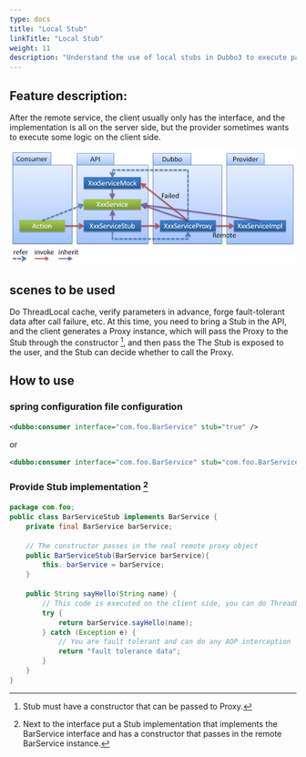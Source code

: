 ```yaml
---
type: docs
title: "Local Stub"
linkTitle: "Local Stub"
weight: 11
description: "Understand the use of local stubs in Dubbo3 to execute part of the logic on the client"
---
```

## Feature description:

After the remote service, the client usually only has the interface, and the implementation is all on the server side, but the provider sometimes wants to execute some logic on the client side.

![/user-guide/images/stub.jpg](/imgs/user/stub.jpg)

## scenes to be used
Do ThreadLocal cache, verify parameters in advance, forge fault-tolerant data after call failure, etc. At this time, you need to bring a Stub in the API, and the client generates a Proxy instance, which will pass the Proxy to the Stub through the constructor [^1], and then pass the The Stub is exposed to the user, and the Stub can decide whether to call the Proxy.

## How to use
### spring configuration file configuration

```xml
<dubbo:consumer interface="com.foo.BarService" stub="true" />
```

or

```xml
<dubbo:consumer interface="com.foo.BarService" stub="com.foo.BarServiceStub" />
```

### Provide Stub implementation [^2]

```java
package com.foo;
public class BarServiceStub implements BarService {
    private final BarService barService;
    
    // The constructor passes in the real remote proxy object
    public BarServiceStub(BarService barService){
        this. barService = barService;
    }
 
    public String sayHello(String name) {
        // This code is executed on the client side, you can do ThreadLocal local cache on the client side, or pre-verify whether the parameters are legal, etc.
        try {
            return barService.sayHello(name);
        } catch (Exception e) {
            // You are fault tolerant and can do any AOP interception
            return "fault tolerance data";
        }
    }
}
```

[^1]: Stub must have a constructor that can be passed to Proxy.
[^2]: Next to the interface put a Stub implementation that implements the BarService interface and has a constructor that passes in the remote BarService instance.